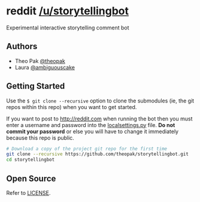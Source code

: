 # reddit [/u/storytellingbot](http://www.reddit.com/u/storytellingbot)

Experimental interactive storytelling comment bot


## Authors

- Theo Pak [@theopak](http://github.com/theopak)
- Laura [@ambiguouscake](https://github.com/ambiguouscake)


## Getting Started

Use the `$ git clone --recursive` option to clone the submodules (ie, the git repos within this repo) when you want to get started.

If you want to post to http://reddit.com when running the bot then you must enter a username and password into the [localsettings.py](localsettings.py) file. **Do not commit your password** or else you will have to change it immediately because this repo is public.

```sh
# Download a copy of the project git repo for the first time
git clone --recursive https://github.com/theopak/storytellingbot.git
cd storytellingbot
```


## Open Source

Refer to [LICENSE](LICENSE).
